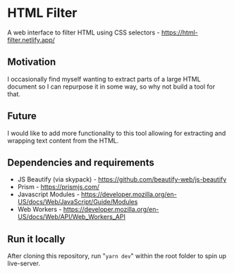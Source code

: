 # HTML Filter

A web interface to filter HTML using CSS selectors - https://html-filter.netlify.app/

## Motivation

I occasionally find myself wanting to extract parts of a large HTML document so I can repurpose it in some way, so why not build a tool for that.

## Future
I would like to add more functionality to this tool allowing for extracting and wrapping text content from the HTML.

## Dependencies and requirements

* JS Beautify (via skypack) - https://github.com/beautify-web/js-beautify
* Prism - https://prismjs.com/
* Javascript Modules - https://developer.mozilla.org/en-US/docs/Web/JavaScript/Guide/Modules
* Web Workers - https://developer.mozilla.org/en-US/docs/Web/API/Web_Workers_API

## Run it locally

After cloning this repository, run "```yarn dev```" within the root folder to spin up live-server.